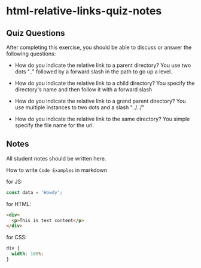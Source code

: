 # html-relative-links-quiz-notes

## Quiz Questions

After completing this exercise, you should be able to discuss or answer the following questions:

- How do you indicate the relative link to a parent directory?
  You use two dots ".." followed by a forward slash in the path to go up a level.

- How do you indicate the relative link to a child directory?
  You specify the directory's name and then follow it with a forward slash

- How do you indicate the relative link to a grand parent directory?
  You use multiple instances to two dots and a slash "../../"

- How do you indicate the relative link to the same directory?
  You simple specify the file name for the url.

## Notes

All student notes should be written here.

How to write `Code Examples` in markdown

for JS:

```javascript
const data = 'Howdy';
```

for HTML:

```html
<div>
  <p>This is text content</p>
</div>
```

for CSS:

```css
div {
  width: 100%;
}
```
